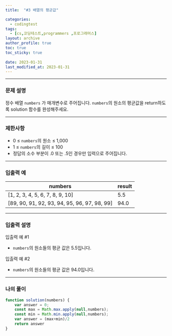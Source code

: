 ```yaml
---
title:  "#3 배열의 평균값"

categories:
  - codingtest
tags:
  - [cs,코딩테스트,programmers ,프로그래머스]
layout: archive
author_profile: true
toc: true
toc_sticky: true
 
date: 2023-01-31
last_modified_at: 2023-01-31
---
```

---

### 문제 설명

정수 배열 `numbers` 가 매개변수로 주어집니다. `numbers`의 원소의 평균값을 return하도록 solution 함수를 완성해주세요.

---

### 제한사항

- 0 ≤ `numbers`의 원소 ≤ 1,000
- 1 ≤ `numbers`의 길이 ≤ 100
- 정답의 소수 부분이 .0 또는 .5인 경우만 입력으로 주어집니다.

---

### 입출력 예

| numbers | result |
| --- | --- |
| [1, 2, 3, 4, 5, 6, 7, 8, 9, 10] | 5.5 |
| [89, 90, 91, 92, 93, 94, 95, 96, 97, 98, 99] | 94.0 |

---

### 입출력 설명

입출력 예 #1

- `numbers`의 원소들의 평균 값은 5.5입니다.

입출력 예 #2

- `numbers`의 원소들의 평균 값은 94.0입니다.

---

### 나의 풀이

```jsx
function solution(numbers) {
    var answer = 0;
    const max = Math.max.apply(null,numbers);
    const min = Math.min.apply(null,numbers);
    var answer = (max+min)/2
    return answer
}
```